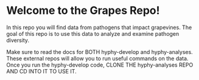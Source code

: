 # Welcome to the Grapes Repo! 

In this repo you will find data from pathogens that impact grapevines. The goal of this repo is to use this data to analyze and examine pathogen diversity.

Make sure to read the docs for BOTH hyphy-develop and hyphy-analyses. These external repos will allow you to run useful commands on the data.
Once you run the hyphy-develop code, CLONE THE hyphy-analyses REPO AND CD INTO IT TO USE IT. 
